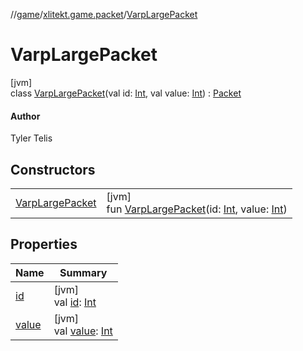 //[game](../../../index.md)/[xlitekt.game.packet](../index.md)/[VarpLargePacket](index.md)

# VarpLargePacket

[jvm]\
class [VarpLargePacket](index.md)(val id: [Int](https://kotlinlang.org/api/latest/jvm/stdlib/kotlin/-int/index.html), val value: [Int](https://kotlinlang.org/api/latest/jvm/stdlib/kotlin/-int/index.html)) : [Packet](../-packet/index.md)

#### Author

Tyler Telis

## Constructors

| | |
|---|---|
| [VarpLargePacket](-varp-large-packet.md) | [jvm]<br>fun [VarpLargePacket](-varp-large-packet.md)(id: [Int](https://kotlinlang.org/api/latest/jvm/stdlib/kotlin/-int/index.html), value: [Int](https://kotlinlang.org/api/latest/jvm/stdlib/kotlin/-int/index.html)) |

## Properties

| Name | Summary |
|---|---|
| [id](id.md) | [jvm]<br>val [id](id.md): [Int](https://kotlinlang.org/api/latest/jvm/stdlib/kotlin/-int/index.html) |
| [value](value.md) | [jvm]<br>val [value](value.md): [Int](https://kotlinlang.org/api/latest/jvm/stdlib/kotlin/-int/index.html) |
